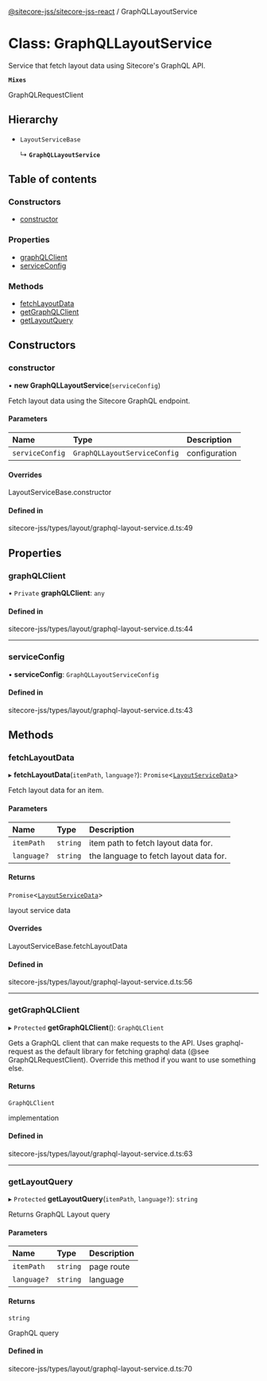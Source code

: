[@sitecore-jss/sitecore-jss-react](../README.md) / GraphQLLayoutService

# Class: GraphQLLayoutService

Service that fetch layout data using Sitecore's GraphQL API.

**`Mixes`**

GraphQLRequestClient

## Hierarchy

- `LayoutServiceBase`

  ↳ **`GraphQLLayoutService`**

## Table of contents

### Constructors

- [constructor](GraphQLLayoutService.md#constructor)

### Properties

- [graphQLClient](GraphQLLayoutService.md#graphqlclient)
- [serviceConfig](GraphQLLayoutService.md#serviceconfig)

### Methods

- [fetchLayoutData](GraphQLLayoutService.md#fetchlayoutdata)
- [getGraphQLClient](GraphQLLayoutService.md#getgraphqlclient)
- [getLayoutQuery](GraphQLLayoutService.md#getlayoutquery)

## Constructors

### constructor

• **new GraphQLLayoutService**(`serviceConfig`)

Fetch layout data using the Sitecore GraphQL endpoint.

#### Parameters

| Name | Type | Description |
| :------ | :------ | :------ |
| `serviceConfig` | `GraphQLLayoutServiceConfig` | configuration |

#### Overrides

LayoutServiceBase.constructor

#### Defined in

sitecore-jss/types/layout/graphql-layout-service.d.ts:49

## Properties

### graphQLClient

• `Private` **graphQLClient**: `any`

#### Defined in

sitecore-jss/types/layout/graphql-layout-service.d.ts:44

___

### serviceConfig

• **serviceConfig**: `GraphQLLayoutServiceConfig`

#### Defined in

sitecore-jss/types/layout/graphql-layout-service.d.ts:43

## Methods

### fetchLayoutData

▸ **fetchLayoutData**(`itemPath`, `language?`): `Promise`<[`LayoutServiceData`](../interfaces/LayoutServiceData.md)\>

Fetch layout data for an item.

#### Parameters

| Name | Type | Description |
| :------ | :------ | :------ |
| `itemPath` | `string` | item path to fetch layout data for. |
| `language?` | `string` | the language to fetch layout data for. |

#### Returns

`Promise`<[`LayoutServiceData`](../interfaces/LayoutServiceData.md)\>

layout service data

#### Overrides

LayoutServiceBase.fetchLayoutData

#### Defined in

sitecore-jss/types/layout/graphql-layout-service.d.ts:56

___

### getGraphQLClient

▸ `Protected` **getGraphQLClient**(): `GraphQLClient`

Gets a GraphQL client that can make requests to the API. Uses graphql-request as the default
library for fetching graphql data (@see GraphQLRequestClient). Override this method if you
want to use something else.

#### Returns

`GraphQLClient`

implementation

#### Defined in

sitecore-jss/types/layout/graphql-layout-service.d.ts:63

___

### getLayoutQuery

▸ `Protected` **getLayoutQuery**(`itemPath`, `language?`): `string`

Returns GraphQL Layout query

#### Parameters

| Name | Type | Description |
| :------ | :------ | :------ |
| `itemPath` | `string` | page route |
| `language?` | `string` | language |

#### Returns

`string`

GraphQL query

#### Defined in

sitecore-jss/types/layout/graphql-layout-service.d.ts:70
